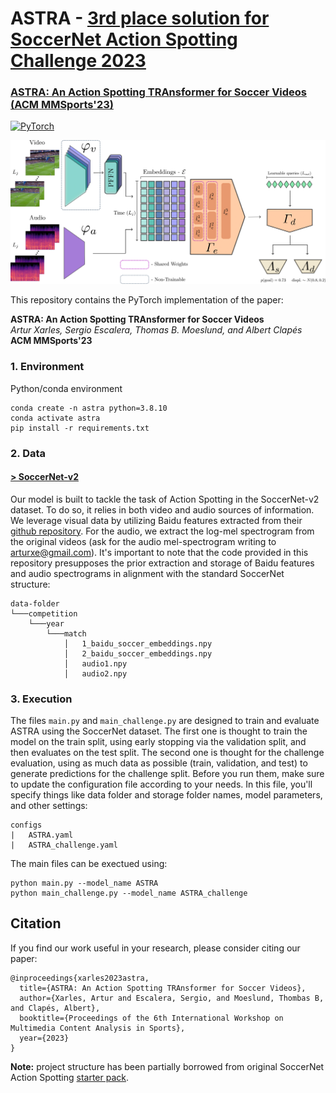 # ASTRA - [3rd place solution for SoccerNet Action Spotting Challenge 2023](https://github.com/SoccerNet/sn-spotting)

### [ASTRA: An Action Spotting TRAnsformer for Soccer Videos (ACM MMSports'23)](https://arturxe2.github.io/projects/ASTRA)
<a href="https://pytorch.org/get-started/locally/"><img alt="PyTorch" src="https://img.shields.io/badge/PyTorch-ee4c2c?logo=pytorch&logoColor=white"></a>

![ASTRA's architecture](images/ASTRA_diagram.png)

This repository contains the PyTorch implementation of the paper:

**ASTRA: An Action Spotting TRAnsformer for Soccer Videos**<br>
*Artur Xarles, Sergio Escalera, Thomas B. Moeslund, and Albert Clapés*<br>
**ACM MMSports'23**<br>

### 1. Environment


<summary>Python/conda environment</summary>
<p>

```
conda create -n astra python=3.8.10
conda activate astra
pip install -r requirements.txt
```
### 2. Data

#### [**> SoccerNet-v2**](https://www.soccer-net.org/data)

Our model is built to tackle the task of Action Spotting in the SoccerNet-v2 dataset. To do so, it relies in both video and audio sources of information. We leverage visual data by utilizing Baidu features extracted from their [github repository](https://github.com/baidu-research/vidpress-sports). For the audio, we extract the log-mel spectrogram from the original videos (ask for the audio mel-spectrogram writing to arturxe@gmail.com). It's important to note that the code provided in this repository presupposes the prior extraction and storage of Baidu features and audio spectrograms in alignment with the standard SoccerNet structure:

```
data-folder
└───competition
    └───year
        └───match
            │   1_baidu_soccer_embeddings.npy
            │   2_baidu_soccer_embeddings.npy   
            │   audio1.npy
            │   audio2.npy
```

### 3. Execution

The files `main.py` and `main_challenge.py` are designed to train and evaluate ASTRA using the SoccerNet dataset. The first one  is thought to train the model on the train split, using early stopping via the validation split, and then evaluates on the test split. The second one is thought for the challenge evaluation, using as much data as possible (train, validation, and test) to generate predictions for the challenge split. Before you run them, make sure to update the configuration file according to your needs. In this file, you'll specify things like data folder and storage folder names, model parameters, and other settings:

```
configs
|   ASTRA.yaml
|   ASTRA_challenge.yaml
```

The main files can be exectued using:

```
python main.py --model_name ASTRA
python main_challenge.py --model_name ASTRA_challenge
```

## Citation


If you find our work useful in your research, please consider citing our paper:
```
@inproceedings{xarles2023astra,
  title={ASTRA: An Action Spotting TRAnsformer for Soccer Videos},
  author={Xarles, Artur and Escalera, Sergio, and Moeslund, Thombas B, and Clapés, Albert},
  booktitle={Proceedings of the 6th International Workshop on Multimedia Content Analysis in Sports},
  year={2023}
}
```

**Note:** project structure has been partially borrowed from original SoccerNet Action Spotting [starter pack](https://github.com/SoccerNet/sn-spotting/tree/main).
